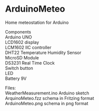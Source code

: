 # ArduinoMeteo

Home meteostation for Arduino

Components <br>
Arduino UNO <br>
LCD1602 display <br>
LCM1602 IIC controller <br>
DHT22 Temperature Humidity Sensor <br>
MicroSD Module <br>
DS3231 Real Time Clock <br>
Switch button <br>
LED <br>
Battery 9V <br>

Files: <br>
WeatherMeasurement.ino Arduino sketch <br>
ArquinoMeteo.fzz  schema in Fritzing format <br>
ArduinoMeteo.png  schema in png format <br>
